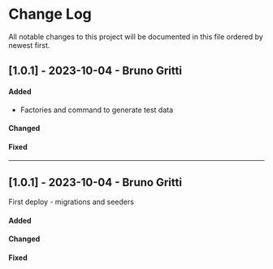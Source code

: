
# Change Log
All notable changes to this project will be documented in this file ordered by newest first.


## [1.0.1] - 2023-10-04 - Bruno Gritti
 
#### Added
 - Factories and command to generate test data
#### Changed
#### Fixed

---

## [1.0.1] - 2023-10-04 - Bruno Gritti
  
First deploy - migrations and seeders
 
#### Added
#### Changed
#### Fixed